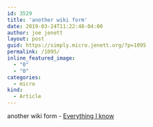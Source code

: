 ```yaml
---
id: 3529
title: 'another wiki form'
date: 2019-03-24T11:22:48-04:00
author: joe jenett
layout: post
guid: https://simply.micro.jenett.org/?p=1095
permalink: /1095/
inline_featured_image:
  - "0"
  - "0"
categories:
  - micro
kind:
  - Article
---
```

another wiki form - [Everything I know](https://wiki.nikitavoloboev.xyz/)